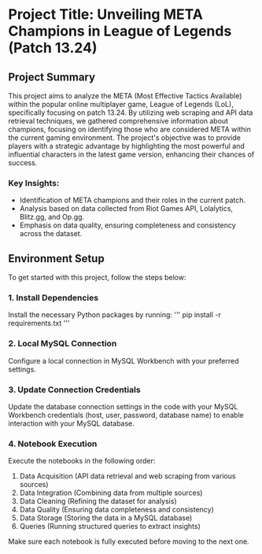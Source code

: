 # Project Title: Unveiling META Champions in League of Legends (Patch 13.24)

## Project Summary
This project aims to analyze the META (Most Effective Tactics Available) within the popular online multiplayer game, League of Legends (LoL), specifically focusing on patch 13.24. By utilizing web scraping and API data retrieval techniques, we gathered comprehensive information about champions, focusing on identifying those who are considered META within the current gaming environment. The project's objective was to provide players with a strategic advantage by highlighting the most powerful and influential characters in the latest game version, enhancing their chances of success.

### Key Insights:
- Identification of META champions and their roles in the current patch.
- Analysis based on data collected from Riot Games API, Lolalytics, Blitz.gg, and Op.gg.
- Emphasis on data quality, ensuring completeness and consistency across the dataset.

## Environment Setup
To get started with this project, follow the steps below:

### 1. Install Dependencies
Install the necessary Python packages by running:
'''
pip install -r requirements.txt
'''

### 2. Local MySQL Connection
Configure a local connection in MySQL Workbench with your preferred settings.

### 3. Update Connection Credentials
Update the database connection settings in the code with your MySQL Workbench credentials (host, user, password, database name) to enable interaction with your MySQL database.

### 4. Notebook Execution
Execute the notebooks in the following order:
1. Data Acquisition (API data retrieval and web scraping from various sources)
2. Data Integration (Combining data from multiple sources)
3. Data Cleaning (Refining the dataset for analysis)
4. Data Quality (Ensuring data completeness and consistency)
5. Data Storage (Storing the data in a MySQL database)
6. Queries (Running structured queries to extract insights)

Make sure each notebook is fully executed before moving to the next one.
